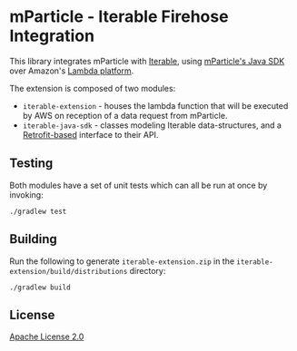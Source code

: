 # mParticle - Iterable Firehose Integration

This library integrates mParticle with [Iterable](https://www.iterable.com/), using [mParticle's Java SDK](https://github.com/mParticle/mparticle-sdk-java) over Amazon's [Lambda platform](https://aws.amazon.com/lambda/). 

The extension is composed of two modules:

- `iterable-extension` - houses the lambda function that will be executed by AWS on reception of a data request from mParticle. 
- `iterable-java-sdk` - classes modeling Iterable data-structures, and a [Retrofit-based](https://github.com/square/retrofit) interface to their API.

## Testing

Both modules have a set of unit tests which can all be run at once by invoking:

    ./gradlew test

## Building

Run the following to generate `iterable-extension.zip` in the `iterable-extension/build/distributions` directory:

    ./gradlew build
    
## License

[Apache License 2.0](http://www.apache.org/licenses/LICENSE-2.0)
